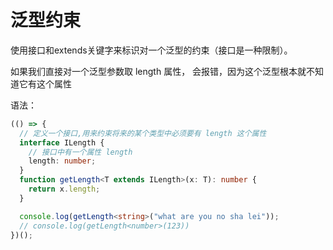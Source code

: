 # 泛型约束

使用接口和extends关键字来标识对一个泛型的约束（接口是一种限制）。

如果我们直接对一个泛型参数取 length 属性， 会报错，因为这个泛型根本就不知道它有这个属性

语法：

```ts
(() => {
  // 定义一个接口,用来约束将来的某个类型中必须要有 length 这个属性
  interface ILength {
    // 接口中有一个属性 length
    length: number;
  }
  function getLength<T extends ILength>(x: T): number {
    return x.length;
  }

  console.log(getLength<string>("what are you no sha lei"));
  // console.log(getLength<number>(123))
})();
```
